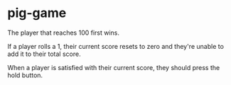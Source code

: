# pig-game

The player that reaches 100 first wins.

If a player rolls a 1, their current score resets to zero and they're unable to add it to their total score. 

When a player is satisfied with their current score, they should press the hold button.



